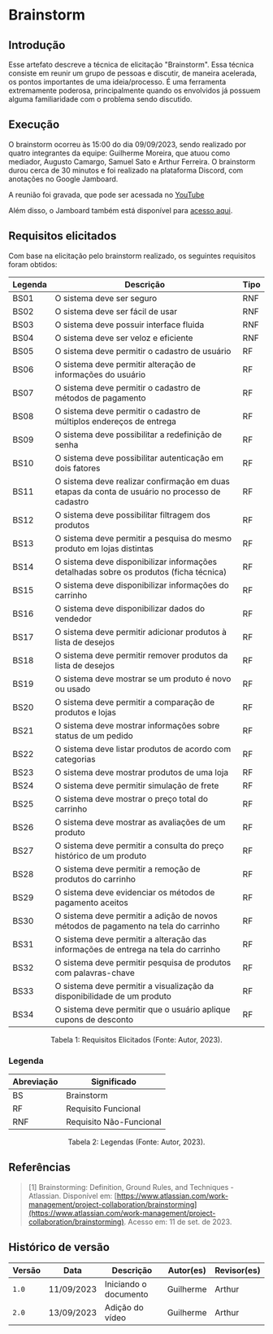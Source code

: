 # Brainstorm

## Introdução

Esse artefato descreve a técnica de elicitação "Brainstorm". Essa técnica
consiste em reunir um grupo de pessoas e discutir, de maneira acelerada, os
pontos importantes de uma ideia/processo. É uma ferramenta extremamente
poderosa, principalmente quando os envolvidos já possuem alguma familiaridade
com o problema sendo discutido.

## Execução

O brainstorm ocorreu às 15:00 do dia 09/09/2023, sendo realizado por quatro
integrantes da equipe: Guilherme Moreira, que atuou como mediador, Augusto
Camargo, Samuel Sato e Arthur Ferreira. O brainstorm durou cerca de 30 minutos
e foi realizado na plataforma Discord, com anotações no Google Jamboard.

A reunião foi gravada, que pode ser acessada no [YouTube](https://youtu.be/iPBs625vqyI)

Além disso, o Jamboard também está disponível para [acesso aqui](https://jamboard.google.com/d/1LYhJ--aLO83xyl9gChIeb6xg0ekmfAr0TNkBrA45zIg/edit?usp=sharing).

## Requisitos elicitados

Com base na elicitação pelo brainstorm realizado, os seguintes requisitos foram obtidos:


<div style="width: 100%">

| Legenda | Descrição                                                                                      | Tipo |
| ------- | ---------------------------------------------------------------------------------------------- | ---- |
| BS01    | O sistema deve ser seguro                                                                      | RNF  |
| BS02    | O sistema deve ser fácil de usar                                                               | RNF  |
| BS03    | O sistema deve possuir interface fluida                                                        | RNF  |
| BS04    | O sistema deve ser veloz e eficiente                                                           | RNF  |
| BS05    | O sistema deve permitir o cadastro de usuário                                                  | RF   |
| BS06    | O sistema deve permitir alteração de informações do usuário                                    | RF   |
| BS07    | O sistema deve permitir o cadastro de métodos de pagamento                                     | RF   |
| BS08    | O sistema deve permitir o cadastro de múltiplos endereços de entrega                           | RF   |
| BS09    | O sistema deve possibilitar a redefinição de senha                                             | RF   |
| BS10    | O sistema deve possibilitar autenticação em dois fatores                                       | RF   |
| BS11    | O sistema deve realizar confirmação em duas etapas da conta de usuário no processo de cadastro | RF   |
| BS12    | O sistema deve possibilitar filtragem dos produtos                                             | RF   |
| BS13    | O sistema deve permitir a pesquisa do mesmo produto em lojas distintas                         | RF   |
| BS14    | O sistema deve disponibilizar informações detalhadas sobre os produtos (ficha técnica)         | RF   |
| BS15    | O sistema deve disponibilizar informações do carrinho                                          | RF   |
| BS16    | O sistema deve disponibilizar dados do vendedor                                                | RF   |
| BS17    | O sistema deve permitir adicionar produtos à lista de desejos                                  | RF   |
| BS18    | O sistema deve permitir remover produtos da lista de desejos                                   | RF   |
| BS19    | O sistema deve mostrar se um produto é novo ou usado                                           | RF   |
| BS20    | O sistema deve permitir a comparação de produtos e lojas                                       | RF   |
| BS21    | O sistema deve mostrar informações sobre status de um pedido                                   | RF   |
| BS22    | O sistema deve listar produtos de acordo com categorias                                        | RF   |
| BS23    | O sistema deve mostrar produtos de uma loja                                                    | RF   |
| BS24    | O sistema deve permitir simulação de frete                                                     | RF   |
| BS25    | O sistema deve mostrar o preço total do carrinho                                               | RF   |
| BS26    | O sistema deve mostrar as avaliações de um produto                                             | RF   |
| BS27    | O sistema deve permitir a consulta do preço histórico de um produto                            | RF   |
| BS28    | O sistema deve permitir a remoção de produtos do carrinho                                      | RF   |
| BS29    | O sistema deve evidenciar os métodos de pagamento aceitos                                      | RF   |
| BS30    | O sistema deve permitir a adição de novos métodos de pagamento na tela do carrinho             | RF   |
| BS31    | O sistema deve permitir a alteração das informações de entrega na tela do carrinho             | RF   |
| BS32    | O sistema deve permitir pesquisa de produtos com palavras-chave                                | RF   |
| BS33    | O sistema deve permitir a visualização da disponibilidade de um produto                        | RF   |
| BS34    | O sistema deve permitir que o usuário aplique cupons de desconto                               | RF   |

</div>

<div style="text-align: center">
<p>Tabela 1: Requisitos Elicitados (Fonte: Autor, 2023).</p>
</div>


### Legenda

| Abreviação | Significado             |
| ---------- | ----------------------- |
| BS         | Brainstorm              |
| RF         | Requisito Funcional     |
| RNF        | Requisito Não-Funcional |


<div style="text-align: center">
<p>Tabela 2: Legendas (Fonte: Autor, 2023).</p>
</div>

## Referências

> [1] Brainstorming: Definition, Ground Rules, and Techniques - Atlassian. Disponível em: [https://www.atlassian.com/work-management/project-collaboration/brainstorming](https://www.atlassian.com/work-management/project-collaboration/brainstorming). Acesso em: 11 de set. de 2023.

## Histórico de versão

| Versão | Data       | Descrição             | Autor(es) | Revisor(es) |
| ------ | ---------- | --------------------- | --------- | ----------- |
| `1.0`  | 11/09/2023 | Iniciando o documento | Guilherme | Arthur      |
| `2.0`  | 13/09/2023 | Adição do vídeo       | Guilherme | Arthur      |
